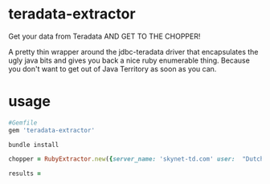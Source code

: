 # teradata-extractor
Get your data from Teradata AND GET TO THE CHOPPER!

A pretty thin wrapper around the jdbc-teradata driver that encapsulates the ugly java bits and gives you back a nice ruby enumerable thing.  Because you don't want to get out of Java Territory as soon as you can.

# usage

```ruby
#Gemfile
gem 'teradata-extractor'
```

```console
bundle install
```

```ruby 
chopper = RubyExtractor.new({server_name: 'skynet-td.com' user:  "Dutch" password: "DillionIsAJerk123"

results = 






